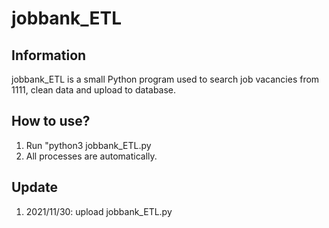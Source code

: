 # jobbank_ETL

## Information
jobbank_ETL is a small Python program used to search job vacancies from 1111, clean data and upload to database.



## How to use?
1. Run "python3 jobbank_ETL.py
2. All processes are automatically.

 
 

## Update
1. 2021/11/30: upload jobbank_ETL.py



